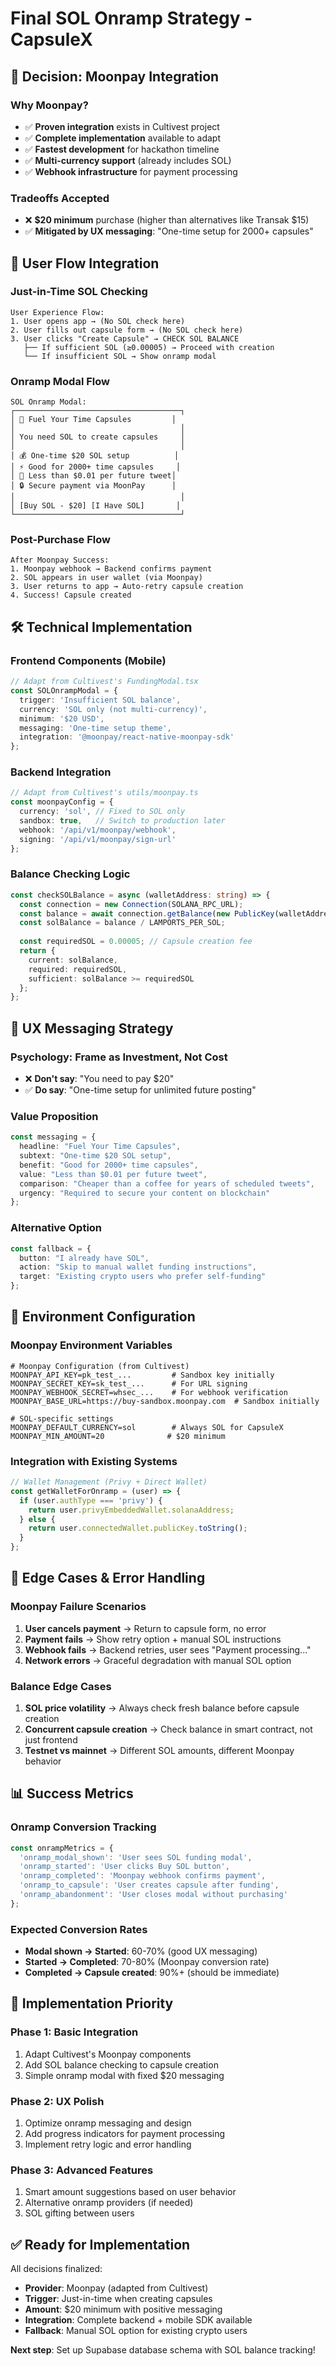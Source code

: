 # Final SOL Onramp Strategy - CapsuleX

## 🎯 **Decision: Moonpay Integration**

### **Why Moonpay?**
- ✅ **Proven integration** exists in Cultivest project
- ✅ **Complete implementation** available to adapt
- ✅ **Fastest development** for hackathon timeline
- ✅ **Multi-currency support** (already includes SOL)
- ✅ **Webhook infrastructure** for payment processing

### **Tradeoffs Accepted**
- ❌ **$20 minimum** purchase (higher than alternatives like Transak $15)
- ✅ **Mitigated by UX messaging**: "One-time setup for 2000+ capsules"

## 🔄 **User Flow Integration**

### **Just-in-Time SOL Checking**
```
User Experience Flow:
1. User opens app → (No SOL check here)
2. User fills out capsule form → (No SOL check here)  
3. User clicks "Create Capsule" → CHECK SOL BALANCE
   ├── If sufficient SOL (≥0.00005) → Proceed with creation
   └── If insufficient SOL → Show onramp modal
```

### **Onramp Modal Flow**
```
SOL Onramp Modal:
┌─────────────────────────────────────┐
│ 🚀 Fuel Your Time Capsules         │
│                                     │
│ You need SOL to create capsules     │
│                                     │
│ 💰 One-time $20 SOL setup          │
│ ⚡ Good for 2000+ time capsules     │
│ 💸 Less than $0.01 per future tweet│
│ 🔒 Secure payment via MoonPay      │
│                                     │
│ [Buy SOL - $20] [I Have SOL]       │
└─────────────────────────────────────┘
```

### **Post-Purchase Flow**
```
After Moonpay Success:
1. Moonpay webhook → Backend confirms payment
2. SOL appears in user wallet (via Moonpay)
3. User returns to app → Auto-retry capsule creation
4. Success! Capsule created
```

## 🛠 **Technical Implementation**

### **Frontend Components (Mobile)**
```typescript
// Adapt from Cultivest's FundingModal.tsx
const SOLOnrampModal = {
  trigger: 'Insufficient SOL balance',
  currency: 'SOL only (not multi-currency)',
  minimum: '$20 USD',
  messaging: 'One-time setup theme',
  integration: '@moonpay/react-native-moonpay-sdk'
};
```

### **Backend Integration**
```typescript
// Adapt from Cultivest's utils/moonpay.ts
const moonpayConfig = {
  currency: 'sol', // Fixed to SOL only
  sandbox: true,   // Switch to production later
  webhook: '/api/v1/moonpay/webhook',
  signing: '/api/v1/moonpay/sign-url'
};
```

### **Balance Checking Logic**
```typescript
const checkSOLBalance = async (walletAddress: string) => {
  const connection = new Connection(SOLANA_RPC_URL);
  const balance = await connection.getBalance(new PublicKey(walletAddress));
  const solBalance = balance / LAMPORTS_PER_SOL;
  
  const requiredSOL = 0.00005; // Capsule creation fee
  return {
    current: solBalance,
    required: requiredSOL,
    sufficient: solBalance >= requiredSOL
  };
};
```

## 📱 **UX Messaging Strategy**

### **Psychology: Frame as Investment, Not Cost**
- ❌ **Don't say**: "You need to pay $20"
- ✅ **Do say**: "One-time setup for unlimited future posting"

### **Value Proposition**
```typescript
const messaging = {
  headline: "Fuel Your Time Capsules",
  subtext: "One-time $20 SOL setup",
  benefit: "Good for 2000+ time capsules", 
  value: "Less than $0.01 per future tweet",
  comparison: "Cheaper than a coffee for years of scheduled tweets",
  urgency: "Required to secure your content on blockchain"
};
```

### **Alternative Option**
```typescript
const fallback = {
  button: "I already have SOL",
  action: "Skip to manual wallet funding instructions",
  target: "Existing crypto users who prefer self-funding"
};
```

## 🔧 **Environment Configuration**

### **Moonpay Environment Variables**
```env
# Moonpay Configuration (from Cultivest)
MOONPAY_API_KEY=pk_test_...         # Sandbox key initially
MOONPAY_SECRET_KEY=sk_test_...      # For URL signing
MOONPAY_WEBHOOK_SECRET=whsec_...    # For webhook verification
MOONPAY_BASE_URL=https://buy-sandbox.moonpay.com  # Sandbox initially

# SOL-specific settings
MOONPAY_DEFAULT_CURRENCY=sol        # Always SOL for CapsuleX
MOONPAY_MIN_AMOUNT=20              # $20 minimum
```

### **Integration with Existing Systems**
```typescript
// Wallet Management (Privy + Direct Wallet)
const getWalletForOnramp = (user) => {
  if (user.authType === 'privy') {
    return user.privyEmbeddedWallet.solanaAddress;
  } else {
    return user.connectedWallet.publicKey.toString();
  }
};
```

## 🎲 **Edge Cases & Error Handling**

### **Moonpay Failure Scenarios**
1. **User cancels payment** → Return to capsule form, no error
2. **Payment fails** → Show retry option + manual SOL instructions
3. **Webhook fails** → Backend retries, user sees "Payment processing..."
4. **Network errors** → Graceful degradation with manual SOL option

### **Balance Edge Cases**
1. **SOL price volatility** → Always check fresh balance before capsule creation
2. **Concurrent capsule creation** → Check balance in smart contract, not just frontend
3. **Testnet vs mainnet** → Different SOL amounts, different Moonpay behavior

## 📊 **Success Metrics**

### **Onramp Conversion Tracking**
```typescript
const onrampMetrics = {
  'onramp_modal_shown': 'User sees SOL funding modal',
  'onramp_started': 'User clicks Buy SOL button',
  'onramp_completed': 'Moonpay webhook confirms payment',
  'onramp_to_capsule': 'User creates capsule after funding',
  'onramp_abandonment': 'User closes modal without purchasing'
};
```

### **Expected Conversion Rates**
- **Modal shown → Started**: 60-70% (good UX messaging)
- **Started → Completed**: 70-80% (Moonpay conversion rate)
- **Completed → Capsule created**: 90%+ (should be immediate)

## 🚀 **Implementation Priority**

### **Phase 1: Basic Integration**
1. Adapt Cultivest's Moonpay components
2. Add SOL balance checking to capsule creation
3. Simple onramp modal with fixed $20 messaging

### **Phase 2: UX Polish**
1. Optimize onramp messaging and design
2. Add progress indicators for payment processing
3. Implement retry logic and error handling

### **Phase 3: Advanced Features**
1. Smart amount suggestions based on user behavior
2. Alternative onramp providers (if needed)
3. SOL gifting between users

## ✅ **Ready for Implementation**

All decisions finalized:
- **Provider**: Moonpay (adapted from Cultivest)
- **Trigger**: Just-in-time when creating capsules
- **Amount**: $20 minimum with positive messaging
- **Integration**: Complete backend + mobile SDK available
- **Fallback**: Manual SOL option for existing crypto users

**Next step**: Set up Supabase database schema with SOL balance tracking!